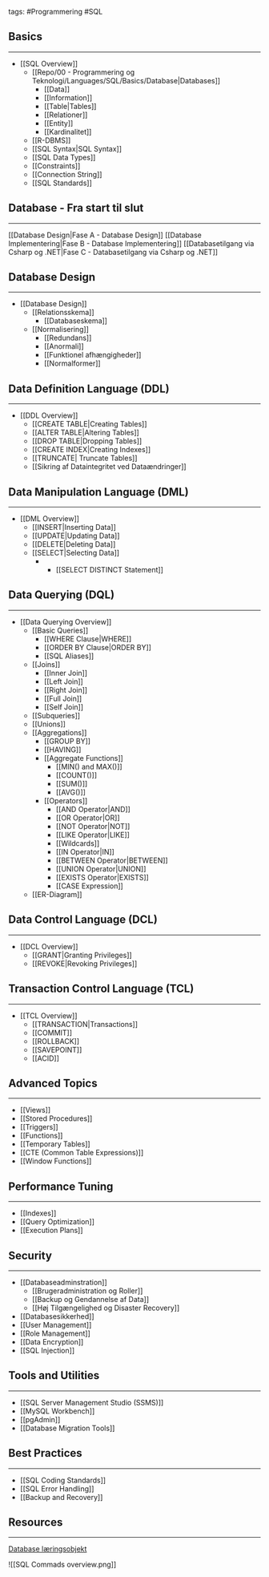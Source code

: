 tags: #Programmering #SQL 
## Basics
---
- [[SQL Overview]]
	- [[Repo/00 - Programmering og Teknologi/Languages/SQL/Basics/Database|Databases]]
		- [[Data]]
		- [[Information]]
		- [[Table|Tables]]
		- [[Relationer]]
		- [[Entity]]
		- [[Kardinalitet]]
	- [[R-DBMS]]
	- [[SQL Syntax|SQL Syntax]]
	- [[SQL Data Types]]
	- [[Constraints]]
	- [[Connection String]]
	- [[SQL Standards]]

## Database - Fra start til slut
---
[[Database Design|Fase A - Database Design]]
[[Database Implementering|Fase B - Database Implementering]]
[[Databasetilgang via Csharp og .NET|Fase C - Databasetilgang via Csharp og .NET]]

## Database Design
---
- [[Database Design]]
	- [[Relationsskema]]
		- [[Databaseskema]]
	- [[Normalisering]]
		- [[Redundans]]
		- [[Anormali]]
		- [[Funktionel afhængigheder]]
		- [[Normalformer]]
## Data Definition Language (DDL)
---

- [[DDL Overview]]
	- [[CREATE TABLE|Creating Tables]]
	- [[ALTER TABLE|Altering Tables]]
	- [[DROP TABLE|Dropping Tables]]
	- [[CREATE INDEX|Creating Indexes]]
	- [[TRUNCATE| Truncate Tables]]
	- [[Sikring af Dataintegritet ved Dataændringer]]

## Data Manipulation Language (DML)
---
- [[DML Overview]]
	- [[INSERT|Inserting Data]]
	- [[UPDATE|Updating Data]]
	- [[DELETE|Deleting Data]]
	- [[SELECT|Selecting Data]]
		- - [[SELECT DISTINCT Statement]]

## Data Querying (DQL)
---
- [[Data Querying Overview]]
	- [[Basic Queries]]
		- [[WHERE Clause|WHERE]] 
		- [[ORDER BY Clause|ORDER BY]] 
		- [[SQL Aliases]]
	- [[Joins]]
	    - [[Inner Join]]
	    - [[Left Join]]
	    - [[Right Join]]
	    - [[Full Join]]
	    - [[Self Join]]
	- [[Subqueries]]
	- [[Unions]]
	- [[Aggregations]]
	    - [[GROUP BY]]
	    - [[HAVING]]
	    - [[Aggregate Functions]]
		    - [[MIN() and MAX()]]
		    - [[COUNT()]]
		    - [[SUM()]]
		    - [[AVG()]]
		- [[Operators]]  
			- [[AND Operator|AND]] 
			- [[OR Operator|OR]] 
			- [[NOT Operator|NOT]] 
			- [[LIKE Operator|LIKE]] 
			- [[Wildcards]] 
			- [[IN Operator|IN]]
			- [[BETWEEN Operator|BETWEEN]] 
			- [[UNION Operator|UNION]] 
			- [[EXISTS Operator|EXISTS]] 
			- [[CASE Expression]] 
    - [[ER-Diagram]]

## Data Control Language (DCL)
---
- [[DCL Overview]]
	- [[GRANT|Granting Privileges]]
	- [[REVOKE|Revoking Privileges]]

## Transaction Control Language (TCL)
---
- [[TCL Overview]]
	- [[TRANSACTION|Transactions]]
	- [[COMMIT]]
	- [[ROLLBACK]]
	- [[SAVEPOINT]]
	- [[ACID]]

## Advanced Topics
---
- [[Views]]
- [[Stored Procedures]]
- [[Triggers]]
- [[Functions]]
- [[Temporary Tables]]
- [[CTE (Common Table Expressions)]]
- [[Window Functions]]

## Performance Tuning
---
- [[Indexes]]
- [[Query Optimization]]
- [[Execution Plans]]

## Security
---

- [[Databaseadminstration]]
	- [[Brugeradministration og Roller]]
	- [[Backup og Gendannelse af Data]]
	- [[Høj Tilgængelighed og Disaster Recovery]]
- [[Databasesikkerhed]]
- [[User Management]]
- [[Role Management]]
- [[Data Encryption]]
- [[SQL Injection]]

## Tools and Utilities
---
- [[SQL Server Management Studio (SSMS)]]
- [[MySQL Workbench]]
- [[pgAdmin]]
- [[Database Migration Tools]]

## Best Practices
---
- [[SQL Coding Standards]]
- [[SQL Error Handling]]
- [[Backup and Recovery]]

## Resources
---
[Database læringsobjekt](https://scorm.itslearning.com/data/3289/C20150/ims_import_6/scormcontent/index.html#/lessons/R-uiHxV6wOoSodZUwqhx474w15v28DWY)

![[SQL Commads overview.png]]